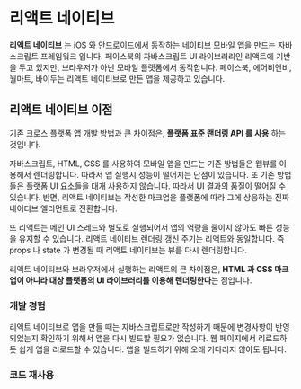 # 리액트 네이티브

**리액트 네이티브** 는 iOS 와 안드로이드에서 동작하는 네이티브 모바일 앱을 만드는 자바스크립트 프레임워크 입니다. 
페이스북의 자바스크립트 UI 라이브러리인 리액트에 기반을 두고 있지만, 브라우저가 아닌 모바일 플랫폼에서 동작합니다. 
페이스북, 에어비앤비, 월마트, 바이두는 리액트 네이티브로 만든 앱을 제공하고 있습니다.

## 리액트 네이티브 이점
기존 크로스 플랫폼 앱 개발 방법과 큰 차이점은, **플랫폼 표준 랜더링 API 를 사용** 하는 것입니다. 

자바스크립트, HTML, CSS 를 사용하여 모바일 앱을 만드는 기존 방법들은 웹뷰를 이용해서 렌더링합니다. 따라서 앱 실행시 성능이 떨어지는 단점이 있습니다. 또 기존 방법들은 플랫폼 UI 요소들을 대개 사용하지 않습니다. 따라서 UI 결과의 품질이 떨어질 수 있습니다.
반면, 리액트 네이티브는 작성한 마크업을 플랫폼에 따라 그에 상응하는 진짜 네이티브 엘리먼트로 전환합니다. 

또 리액트는 메인 UI 스레드와 별도로 실행되어서 앱의 역량을 줄이지 않아도 빠른 성능을 유지할 수 있습니다. 리액트 네이티브 렌더링 갱신 주기는 리액트와 동일합니다. 즉 props 나 state 가 변경될 때 리액트 네이티브는 뷰를 다시 렌더링합니다. 

리액트 네이티브와 브라우저에서 실행하는 리액트의 큰 차이점은, **HTML 과 CSS 마크업이 아니라 대상 플랫폼의 UI 라이브러리를 이용해 렌더링한다**는 점입니다. 

### 개발 경험
리액트 네이티브로 앱을 만들 때는 자바스크립트로만 작성하기 때문에 변경사항이 반영되었는지 확인하기 위해서 앱을 다시 빌드할 필요가 없습니다. 웹 페이지에서 리로드하듯 쉽게 앱을 리로드할 수 있습니다. 앱을 빌드하기 위해 오래 기다리지 않아도 됩니다. 

### 코드 재사용

<!--stackedit_data:
eyJoaXN0b3J5IjpbLTY3OTIzMTUwLDc0MzQyMzA5NCw4NjA5MT
U4ODcsNjc2OTQ4NDIsLTE2MzExNDc4NjQsMTQ2ODM0Mzc1Niw2
NzY5NDg0MiwxMjQ1OTAxMTI2LC0xODQ5ODM1MzQ3LC0xODM2Nj
g5NTA5XX0=
-->